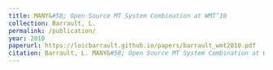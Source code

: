 ```yaml
---
title: MANY&#58; Open Source MT System Combination at WMT’10
collection: Barrault, L.
permalink: /publication/
year: 2010
paperurl: https://loicbarrault.github.io/papers/barrault_wmt2010.pdf
citation: Barrault, L. MANY&#58; Open Source MT System Combination at WMT’10, <i> ACL Workshop on Statistical Machine Translation (WMT’10) </i>, 2010
---
```

